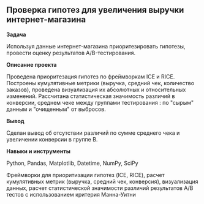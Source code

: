 ## Проверка гипотез для увеличения выручки интернет-магазина


**Задача**   


 Используя данные интернет-магазина приоритезировать гипотезы,  провести оценку результатов A/B-тестирования.


**Описание проекта**


Проведена приоритезация гипотез по фреймворкам ICE и RICE. Построены кумулятивные метрики (выручка, средний чек, количество заказов), проведена  визуализация их абсолютных и относительных изменений. Рассчитана статистическая значимость различий в конверсии, среднем чеке  между группами тестирования : по "сырым" данным и "очищенным" от выбросов.

**Вывод**

Сделан вывод об отсутствии различий по сумме среднего чека и увеличении конверсии в группе В.


**Навыки и инструменты**  


Python, Pandas, Matplotlib, Datetime, NumPy, SciPy


Фреймворки для приоритизации гипотез (ICE, RICE), расчет кумулятивных метрик (выручка, средний чек, конверсия), визуализация данных, расчет статистической значимости различий результатов А/В тестов с использованием критерия Манна-Уитни

